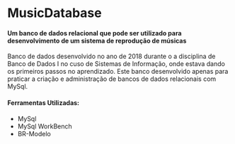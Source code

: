 # MusicDatabase
#### Um banco de dados relacional que pode ser utilizado para desenvolvimento de um sistema de reprodução de músicas

Banco de dados desenvolvido no ano de 2018 durante o a disciplina de Banco de Dados I no cuso de Sistemas de Informação, onde estava dando os primeiros passos no aprendizado. Este banco desenvolvido apenas para praticar a criação e administração de bancos de dados relacionais com MySql.

#### Ferramentas Utilizadas:
  * MySql
  * MySql WorkBench
  * BR-Modelo
